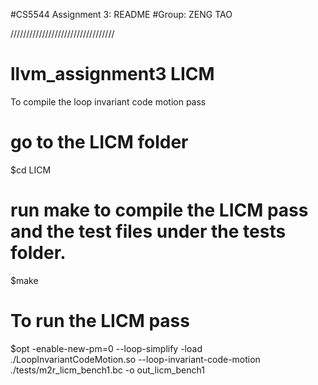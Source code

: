 #CS5544 Assignment 3: README
#Group: ZENG TAO

/////////////////////////////////
# llvm_assignment3 LICM

To compile the loop invariant code motion pass
# go to the LICM folder
$cd LICM

# run make to compile the LICM pass and the test files under the tests folder. 
$make

# To run the LICM pass
$opt -enable-new-pm=0 --loop-simplify -load ./LoopInvariantCodeMotion.so --loop-invariant-code-motion ./tests/m2r_licm_bench1.bc -o out_licm_bench1